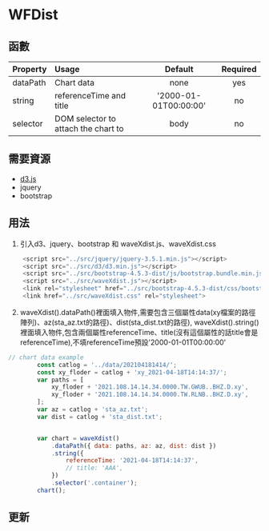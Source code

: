 # WFDist

## 函數
|Property        | Usage           | Default  | Required |
|:------------- |:-------------|:-----:|:-----:|
| dataPath | Chart data | none | yes |
| string | referenceTime and title | '2000-01-01T00:00:00' | no |
| selector | DOM selector to attach the chart to | body | no |


## 需要資源
* [d3.js](https://d3js.org/)
* jquery
* bootstrap

## 用法

1. 引入d3、jquery、bootstrap 和 waveXdist.js、waveXdist.css
```javascript
    <script src="../src/jquery/jquery-3.5.1.min.js"></script>
    <script src="../src/d3/d3.min.js"></script>
    <script src="../src/bootstrap-4.5.3-dist/js/bootstrap.bundle.min.js"></script>
    <script src="../src/waveXdist.js"></script>
    <link rel="stylesheet" href="../src/bootstrap-4.5.3-dist/css/bootstrap.min.css">
    <link href="../src/waveXdist.css" rel="stylesheet">
```
2. waveXdist().dataPath()裡面填入物件,需要包含三個屬性data(xy檔案的路徑陣列)、az(sta_az.txt的路徑)、dist(sta_dist.txt的路徑),
   waveXdist().string()裡面填入物件,包含兩個屬性referenceTime、title(沒有這個屬性的話title會是referenceTime),不填referenceTime預設'2000-01-01T00:00:00'
```javascript
// chart data example
        const catlog = '../data/202104181414/';
        const xy_floder = catlog + 'xy_2021-04-18T14:14:37/';
        var paths = [
            xy_floder + '2021.108.14.14.34.0000.TW.GWUB..BHZ.D.xy',
            xy_floder + '2021.108.14.14.34.0000.TW.RLNB..BHZ.D.xy',
        ];
        var az = catlog + 'sta_az.txt';
        var dist = catlog + 'sta_dist.txt';


        var chart = waveXdist()
            .dataPath({ data: paths, az: az, dist: dist })
            .string({
                referenceTime: '2021-04-18T14:14:37',
                // title: 'AAA',
            })
            .selector('.container');
        chart();
```
## 更新

